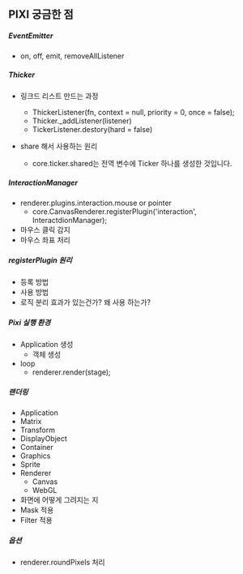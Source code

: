 ## PIXI 궁금한 점

##### EventEmitter

- on, off, emit, removeAllListener

##### Thicker

- 링크드 리스트 만드는 과정
  - ThickerListener(fn, context = null, priority = 0, once = false);
  - Thicker._addListener(listener)
  - TickerListener.destory(hard = false)

- share 해서 사용하는 원리
    - core.ticker.shared는 전역 변수에 Ticker 하나를 생성한 것입니다.

##### InteractionManager

- renderer.plugins.interaction.mouse or pointer
  - core.CanvasRenderer.registerPlugin('interaction', InteractdionManager);
- 마우스 클릭 감지
- 마우스 좌표 처리

##### registerPlugin 원리

- 등록 방법
- 사용 방법
- 로직 분리 효과가 있는건가? 왜 사용 하는가?

##### Pixi 실행 환경

- Application 생성
  - 객체 생성
- loop
  - renderer.render(stage);

##### 랜더링

- Application
- Matrix
- Transform
- DisplayObject
- Container
- Graphics
- Sprite
- Renderer
  - Canvas
  - WebGL
- 화면에 어떻게 그려지는 지
- Mask 적용
- Filter 적용

##### 옵션

- renderer.roundPixels 처리

